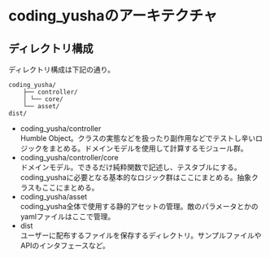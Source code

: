 # coding_yushaのアーキテクチャ

## ディレクトリ構成

ディレクトリ構成は下記の通り。

```
coding_yusha/
    ├── controller/ 
    │ └── core/ 
    └── asset/
dist/
```

- coding_yusha/controller  
    Humble Object。クラスの実態などを扱ったり副作用などでテストし辛いロジックをまとめる。ドメインモデルを使用して計算するモジュール群。
- coding_yusha/controller/core  
    ドメインモデル。できるだけ純粋関数で記述し、テスタブルにする。coding_yushaに必要となる基本的なロジック群はここにまとめる。抽象クラスもここにまとめる。
- coding_yusha/asset  
    coding_yusha全体で使用する静的アセットの管理。敵のパラメータとかのyamlファイルはここで管理。
- dist  
    ユーザーに配布するファイルを保存するディレクトリ。サンプルファイルやAPIのインタフェースなど。